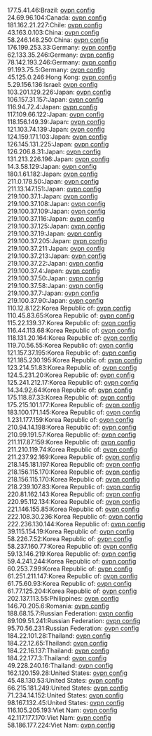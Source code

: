 177.5.41.46:Brazil: [ovpn config](vpn/177_5_41_46.ovpn)  
24.69.96.104:Canada: [ovpn config](vpn/24_69_96_104.ovpn)  
181.162.21.227:Chile: [ovpn config](vpn/181_162_21_227.ovpn)  
43.163.0.103:China: [ovpn config](vpn/43_163_0_103.ovpn)  
58.246.148.250:China: [ovpn config](vpn/58_246_148_250.ovpn)  
176.199.253.33:Germany: [ovpn config](vpn/176_199_253_33.ovpn)  
62.133.35.246:Germany: [ovpn config](vpn/62_133_35_246.ovpn)  
78.142.193.246:Germany: [ovpn config](vpn/78_142_193_246.ovpn)  
91.193.75.5:Germany: [ovpn config](vpn/91_193_75_5.ovpn)  
45.125.0.246:Hong Kong: [ovpn config](vpn/45_125_0_246.ovpn)  
5.29.156.136:Israel: [ovpn config](vpn/5_29_156_136.ovpn)  
103.201.129.226:Japan: [ovpn config](vpn/103_201_129_226.ovpn)  
106.157.31.157:Japan: [ovpn config](vpn/106_157_31_157.ovpn)  
116.94.72.4:Japan: [ovpn config](vpn/116_94_72_4.ovpn)  
117.109.66.122:Japan: [ovpn config](vpn/117_109_66_122.ovpn)  
118.156.149.39:Japan: [ovpn config](vpn/118_156_149_39.ovpn)  
121.103.74.139:Japan: [ovpn config](vpn/121_103_74_139.ovpn)  
124.159.171.103:Japan: [ovpn config](vpn/124_159_171_103.ovpn)  
126.145.131.225:Japan: [ovpn config](vpn/126_145_131_225.ovpn)  
126.206.8.31:Japan: [ovpn config](vpn/126_206_8_31.ovpn)  
131.213.226.196:Japan: [ovpn config](vpn/131_213_226_196.ovpn)  
14.3.58.129:Japan: [ovpn config](vpn/14_3_58_129.ovpn)  
180.1.61.182:Japan: [ovpn config](vpn/180_1_61_182.ovpn)  
211.0.178.50:Japan: [ovpn config](vpn/211_0_178_50.ovpn)  
211.13.147.151:Japan: [ovpn config](vpn/211_13_147_151.ovpn)  
219.100.37.1:Japan: [ovpn config](vpn/219_100_37_1.ovpn)  
219.100.37.108:Japan: [ovpn config](vpn/219_100_37_108.ovpn)  
219.100.37.109:Japan: [ovpn config](vpn/219_100_37_109.ovpn)  
219.100.37.116:Japan: [ovpn config](vpn/219_100_37_116.ovpn)  
219.100.37.125:Japan: [ovpn config](vpn/219_100_37_125.ovpn)  
219.100.37.19:Japan: [ovpn config](vpn/219_100_37_19.ovpn)  
219.100.37.205:Japan: [ovpn config](vpn/219_100_37_205.ovpn)  
219.100.37.211:Japan: [ovpn config](vpn/219_100_37_211.ovpn)  
219.100.37.213:Japan: [ovpn config](vpn/219_100_37_213.ovpn)  
219.100.37.22:Japan: [ovpn config](vpn/219_100_37_22.ovpn)  
219.100.37.4:Japan: [ovpn config](vpn/219_100_37_4.ovpn)  
219.100.37.50:Japan: [ovpn config](vpn/219_100_37_50.ovpn)  
219.100.37.58:Japan: [ovpn config](vpn/219_100_37_58.ovpn)  
219.100.37.7:Japan: [ovpn config](vpn/219_100_37_7.ovpn)  
219.100.37.90:Japan: [ovpn config](vpn/219_100_37_90.ovpn)  
110.12.8.122:Korea Republic of: [ovpn config](vpn/110_12_8_122.ovpn)  
110.45.83.65:Korea Republic of: [ovpn config](vpn/110_45_83_65.ovpn)  
115.22.139.37:Korea Republic of: [ovpn config](vpn/115_22_139_37.ovpn)  
116.44.113.68:Korea Republic of: [ovpn config](vpn/116_44_113_68.ovpn)  
118.131.20.164:Korea Republic of: [ovpn config](vpn/118_131_20_164.ovpn)  
119.70.56.55:Korea Republic of: [ovpn config](vpn/119_70_56_55.ovpn)  
121.157.37.195:Korea Republic of: [ovpn config](vpn/121_157_37_195.ovpn)  
121.185.230.195:Korea Republic of: [ovpn config](vpn/121_185_230_195.ovpn)  
123.214.51.83:Korea Republic of: [ovpn config](vpn/123_214_51_83.ovpn)  
124.5.231.20:Korea Republic of: [ovpn config](vpn/124_5_231_20.ovpn)  
125.241.212.17:Korea Republic of: [ovpn config](vpn/125_241_212_17.ovpn)  
14.34.92.64:Korea Republic of: [ovpn config](vpn/14_34_92_64.ovpn)  
175.118.87.33:Korea Republic of: [ovpn config](vpn/175_118_87_33.ovpn)  
175.215.101.177:Korea Republic of: [ovpn config](vpn/175_215_101_177.ovpn)  
183.100.171.145:Korea Republic of: [ovpn config](vpn/183_100_171_145.ovpn)  
1.231.177.159:Korea Republic of: [ovpn config](vpn/1_231_177_159.ovpn)  
210.94.14.198:Korea Republic of: [ovpn config](vpn/210_94_14_198.ovpn)  
210.99.191.57:Korea Republic of: [ovpn config](vpn/210_99_191_57.ovpn)  
211.117.87.159:Korea Republic of: [ovpn config](vpn/211_117_87_159.ovpn)  
211.210.119.74:Korea Republic of: [ovpn config](vpn/211_210_119_74.ovpn)  
211.237.92.169:Korea Republic of: [ovpn config](vpn/211_237_92_169.ovpn)  
218.145.181.197:Korea Republic of: [ovpn config](vpn/218_145_181_197.ovpn)  
218.156.115.170:Korea Republic of: [ovpn config](vpn/218_156_115_170.ovpn)  
218.156.115.170:Korea Republic of: [ovpn config](vpn/218_156_115_170.ovpn)  
218.239.107.83:Korea Republic of: [ovpn config](vpn/218_239_107_83.ovpn)  
220.81.162.143:Korea Republic of: [ovpn config](vpn/220_81_162_143.ovpn)  
220.95.112.134:Korea Republic of: [ovpn config](vpn/220_95_112_134.ovpn)  
221.146.155.85:Korea Republic of: [ovpn config](vpn/221_146_155_85.ovpn)  
222.108.30.236:Korea Republic of: [ovpn config](vpn/222_108_30_236.ovpn)  
222.236.130.144:Korea Republic of: [ovpn config](vpn/222_236_130_144.ovpn)  
39.115.154.19:Korea Republic of: [ovpn config](vpn/39_115_154_19.ovpn)  
58.226.7.52:Korea Republic of: [ovpn config](vpn/58_226_7_52.ovpn)  
58.237.160.77:Korea Republic of: [ovpn config](vpn/58_237_160_77.ovpn)  
59.13.146.219:Korea Republic of: [ovpn config](vpn/59_13_146_219.ovpn)  
59.4.241.244:Korea Republic of: [ovpn config](vpn/59_4_241_244.ovpn)  
60.253.7.99:Korea Republic of: [ovpn config](vpn/60_253_7_99.ovpn)  
61.251.211.147:Korea Republic of: [ovpn config](vpn/61_251_211_147.ovpn)  
61.75.60.93:Korea Republic of: [ovpn config](vpn/61_75_60_93.ovpn)  
61.77.125.204:Korea Republic of: [ovpn config](vpn/61_77_125_204.ovpn)  
202.137.113.55:Philippines: [ovpn config](vpn/202_137_113_55.ovpn)  
146.70.205.6:Romania: [ovpn config](vpn/146_70_205_6.ovpn)  
188.68.15.7:Russian Federation: [ovpn config](vpn/188_68_15_7.ovpn)  
89.109.51.241:Russian Federation: [ovpn config](vpn/89_109_51_241.ovpn)  
95.70.56.231:Russian Federation: [ovpn config](vpn/95_70_56_231.ovpn)  
184.22.101.28:Thailand: [ovpn config](vpn/184_22_101_28.ovpn)  
184.22.12.65:Thailand: [ovpn config](vpn/184_22_12_65.ovpn)  
184.22.16.137:Thailand: [ovpn config](vpn/184_22_16_137.ovpn)  
184.22.177.3:Thailand: [ovpn config](vpn/184_22_177_3.ovpn)  
49.228.240.16:Thailand: [ovpn config](vpn/49_228_240_16.ovpn)  
162.120.159.28:United States: [ovpn config](vpn/162_120_159_28.ovpn)  
45.48.130.53:United States: [ovpn config](vpn/45_48_130_53.ovpn)  
66.215.181.249:United States: [ovpn config](vpn/66_215_181_249.ovpn)  
71.234.14.152:United States: [ovpn config](vpn/71_234_14_152.ovpn)  
98.167.132.45:United States: [ovpn config](vpn/98_167_132_45.ovpn)  
116.105.205.193:Viet Nam: [ovpn config](vpn/116_105_205_193.ovpn)  
42.117.177.170:Viet Nam: [ovpn config](vpn/42_117_177_170.ovpn)  
58.186.177.224:Viet Nam: [ovpn config](vpn/58_186_177_224.ovpn)  
